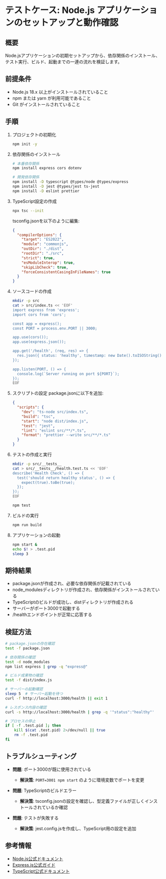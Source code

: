 # テストケース: Node.js アプリケーションのセットアップと動作確認

## 概要

Node.jsアプリケーションの初期セットアップから、依存関係のインストール、テスト実行、ビルド、起動までの一連の流れを検証します。

## 前提条件

- Node.js 18.x 以上がインストールされていること
- npm または yarn が利用可能であること
- Git がインストールされていること

## 手順

1. プロジェクトの初期化
   ```bash
   npm init -y
   ```

2. 依存関係のインストール
   ```bash
   # 本番依存関係
   npm install express cors dotenv

   # 開発依存関係
   npm install -D typescript @types/node @types/express
   npm install -D jest @types/jest ts-jest
   npm install -D eslint prettier
   ```

3. TypeScript設定の作成
   ```bash
   npx tsc --init
   ```

   tsconfig.jsonを以下のように編集:
   ```json
   {
     "compilerOptions": {
       "target": "ES2022",
       "module": "commonjs",
       "outDir": "./dist",
       "rootDir": "./src",
       "strict": true,
       "esModuleInterop": true,
       "skipLibCheck": true,
       "forceConsistentCasingInFileNames": true
     }
   }
   ```

4. ソースコードの作成
   ```bash
   mkdir -p src
   cat > src/index.ts << 'EOF'
   import express from 'express';
   import cors from 'cors';

   const app = express();
   const PORT = process.env.PORT || 3000;

   app.use(cors());
   app.use(express.json());

   app.get('/health', (req, res) => {
     res.json({ status: 'healthy', timestamp: new Date().toISOString() });
   });

   app.listen(PORT, () => {
     console.log(`Server running on port ${PORT}`);
   });
   EOF
   ```

5. スクリプトの設定 package.jsonに以下を追加:
   ```json
   {
     "scripts": {
       "dev": "ts-node src/index.ts",
       "build": "tsc",
       "start": "node dist/index.js",
       "test": "jest",
       "lint": "eslint src/**/*.ts",
       "format": "prettier --write src/**/*.ts"
     }
   }
   ```

6. テストの作成と実行
   ```bash
   mkdir -p src/__tests__
   cat > src/__tests__/health.test.ts << 'EOF'
   describe('Health Check', () => {
     test('should return healthy status', () => {
       expect(true).toBe(true);
     });
   });
   EOF

   npm test
   ```

7. ビルドの実行
   ```bash
   npm run build
   ```

8. アプリケーションの起動
   ```bash
   npm start &
   echo $! > .test.pid
   sleep 3
   ```

## 期待結果

- package.jsonが作成され、必要な依存関係が記載されている
- node_modulesディレクトリが作成され、依存関係がインストールされている
- TypeScriptのビルドが成功し、distディレクトリが作成される
- サーバーがポート3000で起動する
- /healthエンドポイントが正常に応答する

## 検証方法

```bash
# package.jsonの存在確認
test -f package.json

# 依存関係の確認
test -d node_modules
npm list express | grep -q "express@"

# ビルド成果物の確認
test -f dist/index.js

# サーバーの起動確認
sleep 5  # サーバー起動を待つ
curl -f http://localhost:3000/health || exit 1

# レスポンス内容の確認
curl -s http://localhost:3000/health | grep -q '"status":"healthy"'

# プロセスの停止
if [ -f .test.pid ]; then
    kill $(cat .test.pid) 2>/dev/null || true
    rm -f .test.pid
fi
```

## トラブルシューティング

- **問題**: ポート3000が既に使用されている
  - **解決策**: `PORT=3001 npm start` のように環境変数でポートを変更

- **問題**: TypeScriptのビルドエラー
  - **解決策**:
    tsconfig.jsonの設定を確認し、型定義ファイルが正しくインストールされているか確認

- **問題**: テストが失敗する
  - **解決策**: jest.config.jsを作成し、TypeScript用の設定を追加

## 参考情報

- [Node.js公式ドキュメント](https://nodejs.org/docs/)
- [Express.js公式ガイド](https://expressjs.com/)
- [TypeScript公式ドキュメント](https://www.typescriptlang.org/docs/)

